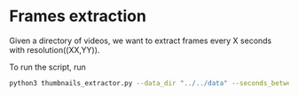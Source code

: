 # Frames extraction
Given a directory of videos, we want to extract frames every X seconds with resolution((XX,YY)).

To run the script, run
```bash
python3 thumbnails_extractor.py --data_dir "../../data" --seconds_between_frames 60 --resolution 320 240
```